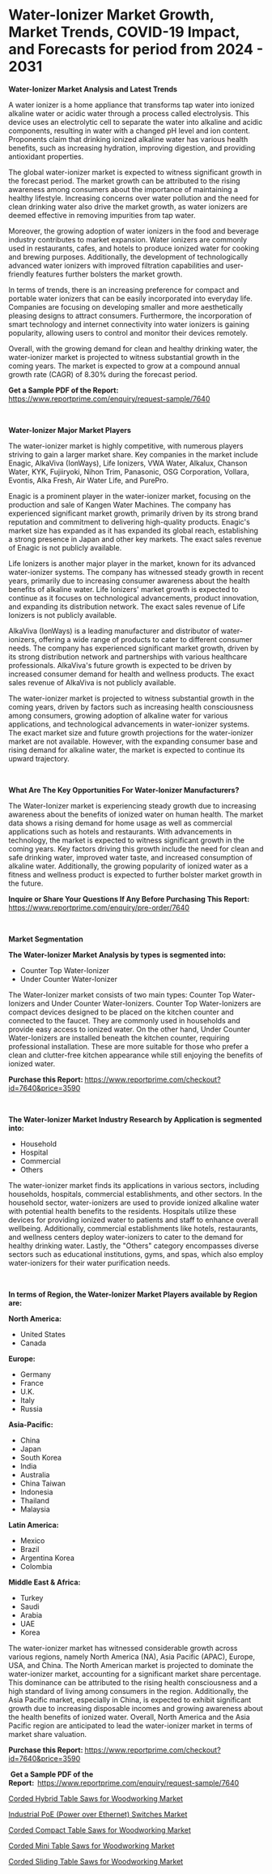 <p><h1>Water-Ionizer Market Growth, Market Trends, COVID-19 Impact, and Forecasts for period from 2024 - 2031</h1></p><p><strong>Water-Ionizer Market Analysis and Latest Trends</strong></p>
<p><p>A water ionizer is a home appliance that transforms tap water into ionized alkaline water or acidic water through a process called electrolysis. This device uses an electrolytic cell to separate the water into alkaline and acidic components, resulting in water with a changed pH level and ion content. Proponents claim that drinking ionized alkaline water has various health benefits, such as increasing hydration, improving digestion, and providing antioxidant properties.</p><p>The global water-ionizer market is expected to witness significant growth in the forecast period. The market growth can be attributed to the rising awareness among consumers about the importance of maintaining a healthy lifestyle. Increasing concerns over water pollution and the need for clean drinking water also drive the market growth, as water ionizers are deemed effective in removing impurities from tap water.</p><p>Moreover, the growing adoption of water ionizers in the food and beverage industry contributes to market expansion. Water ionizers are commonly used in restaurants, cafes, and hotels to produce ionized water for cooking and brewing purposes. Additionally, the development of technologically advanced water ionizers with improved filtration capabilities and user-friendly features further bolsters the market growth.</p><p>In terms of trends, there is an increasing preference for compact and portable water ionizers that can be easily incorporated into everyday life. Companies are focusing on developing smaller and more aesthetically pleasing designs to attract consumers. Furthermore, the incorporation of smart technology and internet connectivity into water ionizers is gaining popularity, allowing users to control and monitor their devices remotely.</p><p>Overall, with the growing demand for clean and healthy drinking water, the water-ionizer market is projected to witness substantial growth in the coming years. The market is expected to grow at a compound annual growth rate (CAGR) of 8.30% during the forecast period.</p></p>
<p><strong>Get a Sample PDF of the Report:&nbsp;</strong> <a href="https://www.reportprime.com/enquiry/request-sample/7640">https://www.reportprime.com/enquiry/request-sample/7640</a></p>
<p>&nbsp;</p>
<p><strong>Water-Ionizer Major Market Players</strong></p>
<p><p>The water-ionizer market is highly competitive, with numerous players striving to gain a larger market share. Key companies in the market include Enagic, AlkaViva (IonWays), Life Ionizers, VWA Water, Alkalux, Chanson Water, KYK, Fujiiryoki, Nihon Trim, Panasonic, OSG Corporation, Vollara, Evontis, Alka Fresh, Air Water Life, and PurePro.</p><p>Enagic is a prominent player in the water-ionizer market, focusing on the production and sale of Kangen Water Machines. The company has experienced significant market growth, primarily driven by its strong brand reputation and commitment to delivering high-quality products. Enagic's market size has expanded as it has expanded its global reach, establishing a strong presence in Japan and other key markets. The exact sales revenue of Enagic is not publicly available.</p><p>Life Ionizers is another major player in the market, known for its advanced water-ionizer systems. The company has witnessed steady growth in recent years, primarily due to increasing consumer awareness about the health benefits of alkaline water. Life Ionizers' market growth is expected to continue as it focuses on technological advancements, product innovation, and expanding its distribution network. The exact sales revenue of Life Ionizers is not publicly available.</p><p>AlkaViva (IonWays) is a leading manufacturer and distributor of water-ionizers, offering a wide range of products to cater to different consumer needs. The company has experienced significant market growth, driven by its strong distribution network and partnerships with various healthcare professionals. AlkaViva's future growth is expected to be driven by increased consumer demand for health and wellness products. The exact sales revenue of AlkaViva is not publicly available.</p><p>The water-ionizer market is projected to witness substantial growth in the coming years, driven by factors such as increasing health consciousness among consumers, growing adoption of alkaline water for various applications, and technological advancements in water-ionizer systems. The exact market size and future growth projections for the water-ionizer market are not available. However, with the expanding consumer base and rising demand for alkaline water, the market is expected to continue its upward trajectory.</p></p>
<p>&nbsp;</p>
<p><strong>What Are The Key Opportunities For Water-Ionizer Manufacturers?</strong></p>
<p><p>The Water-Ionizer market is experiencing steady growth due to increasing awareness about the benefits of ionized water on human health. The market data shows a rising demand for home usage as well as commercial applications such as hotels and restaurants. With advancements in technology, the market is expected to witness significant growth in the coming years. Key factors driving this growth include the need for clean and safe drinking water, improved water taste, and increased consumption of alkaline water. Additionally, the growing popularity of ionized water as a fitness and wellness product is expected to further bolster market growth in the future.</p></p>
<p><strong>Inquire or Share Your Questions If Any Before Purchasing This Report:</strong> <a href="https://www.reportprime.com/enquiry/pre-order/7640">https://www.reportprime.com/enquiry/pre-order/7640</a></p>
<p>&nbsp;</p>
<p><strong>Market Segmentation</strong></p>
<p><strong>The Water-Ionizer Market Analysis by types is segmented into:</strong></p>
<p><ul><li>Counter Top Water-Ionizer</li><li>Under Counter Water-Ionizer</li></ul></p>
<p><p>The Water-Ionizer market consists of two main types: Counter Top Water-Ionizers and Under Counter Water-Ionizers. Counter Top Water-Ionizers are compact devices designed to be placed on the kitchen counter and connected to the faucet. They are commonly used in households and provide easy access to ionized water. On the other hand, Under Counter Water-Ionizers are installed beneath the kitchen counter, requiring professional installation. These are more suitable for those who prefer a clean and clutter-free kitchen appearance while still enjoying the benefits of ionized water.</p></p>
<p><strong>Purchase this Report:&nbsp;</strong><a href="https://www.reportprime.com/checkout?id=7640&price=3590">https://www.reportprime.com/checkout?id=7640&price=3590</a></p>
<p>&nbsp;</p>
<p><strong>The Water-Ionizer Market Industry Research by Application is segmented into:</strong></p>
<p><ul><li>Household</li><li>Hospital</li><li>Commercial</li><li>Others</li></ul></p>
<p><p>The water-ionizer market finds its applications in various sectors, including households, hospitals, commercial establishments, and other sectors. In the household sector, water-ionizers are used to provide ionized alkaline water with potential health benefits to the residents. Hospitals utilize these devices for providing ionized water to patients and staff to enhance overall wellbeing. Additionally, commercial establishments like hotels, restaurants, and wellness centers deploy water-ionizers to cater to the demand for healthy drinking water. Lastly, the "Others" category encompasses diverse sectors such as educational institutions, gyms, and spas, which also employ water-ionizers for their water purification needs.</p></p>
<p>&nbsp;</p>
<p><strong>In terms of Region, the Water-Ionizer Market Players available by Region are:</strong></p>
<p>
    <p> <strong> North America: </strong>
        <ul>
            <li>United States</li>
            <li>Canada</li>
        </ul>
        </p> 
    <p> <strong> Europe: </strong>
        <ul>
            <li>Germany</li>
            <li>France</li>
            <li>U.K.</li>
            <li>Italy</li>
            <li>Russia</li>
        </ul>
        </p> 
    <p> <strong> Asia-Pacific: </strong>
        <ul>
            <li>China</li>
            <li>Japan</li>
            <li>South Korea</li>
            <li>India</li>
            <li>Australia</li>
            <li>China Taiwan</li>
            <li>Indonesia</li>
            <li>Thailand</li>
            <li>Malaysia</li>
        </ul>
        </p> 
    <p> <strong> Latin America: </strong>
        <ul>
            <li>Mexico</li>
            <li>Brazil</li>
            <li>Argentina Korea</li>
            <li>Colombia</li>
        </ul>
        </p> 
    <p> <strong> Middle East & Africa: </strong>
        <ul>
            <li>Turkey</li>
            <li>Saudi</li>
            <li>Arabia</li>
            <li>UAE</li>
            <li>Korea</li>
        </ul>
    </p>
    </p>
<p><p>The water-ionizer market has witnessed considerable growth across various regions, namely North America (NA), Asia Pacific (APAC), Europe, USA, and China. The North American market is projected to dominate the water-ionizer market, accounting for a significant market share percentage. This dominance can be attributed to the rising health consciousness and a high standard of living among consumers in the region. Additionally, the Asia Pacific market, especially in China, is expected to exhibit significant growth due to increasing disposable incomes and growing awareness about the health benefits of ionized water. Overall, North America and the Asia Pacific region are anticipated to lead the water-ionizer market in terms of market share valuation.</p></p>
<p><strong>Purchase this Report: </strong><a href="https://www.reportprime.com/checkout?id=7640&price=3590">https://www.reportprime.com/checkout?id=7640&price=3590</a></p>
<p>&nbsp;<strong>Get a Sample PDF of the Report:&nbsp;&nbsp;</strong><a href="https://www.reportprime.com/enquiry/request-sample/7640">https://www.reportprime.com/enquiry/request-sample/7640</a></p>
<p><strong></strong></p>
<p><p><a href="https://github.com/sndrkn/Market-Research-Report-List-2/blob/main/corded-hybrid-table-saws-for-woodworking-market.md">Corded Hybrid Table Saws for Woodworking Market</a></p><p><a href="https://github.com/kholmovskayalyudmila/Market-Research-Report-List-2/blob/main/industrial-poe-power-over-ethernet-switches-market.md">Industrial PoE (Power over Ethernet) Switches Market</a></p><p><a href="https://github.com/merzlyukov93/Market-Research-Report-List-2/blob/main/corded-compact-table-saws-for-woodworking-market.md">Corded Compact Table Saws for Woodworking Market</a></p><p><a href="https://github.com/melchekhinf/Market-Research-Report-List-2/blob/main/corded-mini-table-saws-for-woodworking-market.md">Corded Mini Table Saws for Woodworking Market</a></p><p><a href="https://github.com/sofyaavrova/Market-Research-Report-List-2/blob/main/corded-sliding-table-saws-for-woodworking-market.md">Corded Sliding Table Saws for Woodworking Market</a></p></p>